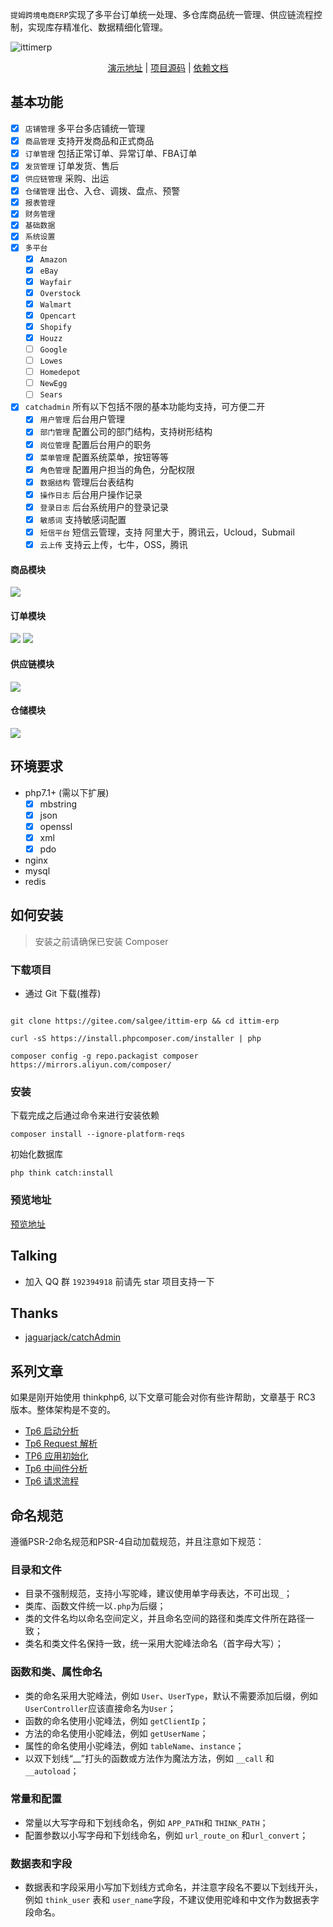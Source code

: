 `提姆跨境电商ERP`实现了多平台订单统一处理、多仓库商品统一管理、供应链流程控制，实现库存精准化、数据精细化管理。

![ittimerp](https://ittim.ltd/img/20220706154215.jpg "ERP方案架构")

<!--
 * @Author: salgee
 * @Date: 2021-01-23 09:25:36
 * @LastEditTime: 2022-06-24 12:11:12
 * @LastEditors: Please set LastEditors
 * @Description: In User Settings Edit
 * @FilePath: \erp\README.md
-->
<p align="center">
<a href="https://erp.admin.ittim.ltd">演示地址</a> |
<a href="https://gitee.com/salgee/ittim-erp">项目源码</a> |
<a href="https://www.catchadmin.com/docs/intro">依赖文档</a>
</p>


## 基本功能
- [x] `店铺管理` 多平台多店铺统一管理
- [x] `商品管理` 支持开发商品和正式商品
- [x] `订单管理` 包括正常订单、异常订单、FBA订单
- [x] `发货管理` 订单发货、售后
- [x] `供应链管理` 采购、出运
- [x] `仓储管理` 出仓、入仓、调拨、盘点、预警
- [x] `报表管理`
- [x] `财务管理`
- [x] `基础数据` 
- [x] `系统设置`
- [x] `多平台`
    - [x] `Amazon`
    - [x] `eBay`
    - [x] `Wayfair`
    - [x] `Overstock`
    - [x] `Walmart`
    - [x] `Opencart`
    - [x] `Shopify`
    - [x] `Houzz`
    - [ ] `Google`
    - [ ] `Lowes`
    - [ ] `Homedepot`
    - [ ] `NewEgg`
    - [ ] `Sears`
- [x] `catchadmin` 所有以下包括不限的基本功能均支持，可方便二开
  - [x] `用户管理` 后台用户管理
  - [x] `部门管理` 配置公司的部门结构，支持树形结构
  - [x] `岗位管理` 配置后台用户的职务
  - [x] `菜单管理` 配置系统菜单，按钮等等
  - [x] `角色管理` 配置用户担当的角色，分配权限
  - [x] `数据结构` 管理后台表结构
  - [x] `操作日志` 后台用户操作记录
  - [x] `登录日志` 后台系统用户的登录记录
  - [x] `敏感词`  支持敏感词配置
  - [x] `短信平台` 短信云管理，支持 阿里大于，腾讯云，Ucloud，Submail
  - [x] `云上传`  支持云上传，七牛，OSS，腾讯

#### 商品模块
![](https://ittim.ltd/img/20220706155801.jpg)

#### 订单模块
![](https://ittim.ltd/img/20220706155820.jpg)
![](https://ittim.ltd/img/20220706155833.jpg)

#### 供应链模块
![](https://ittim.ltd/img/20220706155855.jpg)

#### 仓储模块
![](https://ittim.ltd/img/20220706155911.jpg)

## 环境要求
- php7.1+ (需以下扩展)
    - [x] mbstring
    - [x] json
    - [x] openssl
    - [x] xml
    - [x] pdo
- nginx
- mysql
- redis

## 如何安装
> 安装之前请确保已安装 Composer

### 下载项目
- 通过 Git 下载(推荐)
  
```shell

git clone https://gitee.com/salgee/ittim-erp && cd ittim-erp

curl -sS https://install.phpcomposer.com/installer | php

composer config -g repo.packagist composer https://mirrors.aliyun.com/composer/
```

### 安装
下载完成之后通过命令来进行安装依赖
```shell
composer install --ignore-platform-reqs 
```
初始化数据库
```shell
php think catch:install
```

### 预览地址
[预览地址](https://erp.admin.ittim.ltd)


## Talking
- 加入 QQ 群 `192394918` 前请先 star 项目支持一下

## Thanks
- [jaguarjack/catchAdmin](https://gitee.com/jaguarjack/catchAdmin)
  
## 系列文章
如果是刚开始使用 thinkphp6, 以下文章可能会对你有些许帮助，文章基于 RC3 版本。整体架构是不变的。
- [Tp6 启动分析](https://www.kancloud.cn/akasishikelu/thinkphp6/1129385)
- [Tp6 Request 解析](https://www.kancloud.cn/akasishikelu/thinkphp6/1134496)
- [TP6 应用初始化](https://www.kancloud.cn/akasishikelu/thinkphp6/1130427)
- [Tp6 中间件分析](https://www.kancloud.cn/akasishikelu/thinkphp6/1136616)
- [Tp6 请求流程](https://www.kancloud.cn/akasishikelu/thinkphp6/1136608)

## 命名规范

遵循PSR-2命名规范和PSR-4自动加载规范，并且注意如下规范：

### 目录和文件

*   目录不强制规范，支持小写驼峰，建议使用单字母表达，不可出现`_`；
*   类库、函数文件统一以`.php`为后缀；
*   类的文件名均以命名空间定义，并且命名空间的路径和类库文件所在路径一致；
*   类名和类文件名保持一致，统一采用大驼峰法命名（首字母大写）；

### 函数和类、属性命名

*   类的命名采用大驼峰法，例如 `User`、`UserType`，默认不需要添加后缀，例如`UserController`应该直接命名为`User`；
*   函数的命名使用小驼峰法，例如 `getClientIp`；
*   方法的命名使用小驼峰法，例如 `getUserName`；
*   属性的命名使用小驼峰法，例如 `tableName`、`instance`；
*   以双下划线“__”打头的函数或方法作为魔法方法，例如 `__call` 和 `__autoload`；

### 常量和配置

*   常量以大写字母和下划线命名，例如 `APP_PATH`和 `THINK_PATH`；
*   配置参数以小写字母和下划线命名，例如 `url_route_on` 和`url_convert`；

### 数据表和字段

*   数据表和字段采用小写加下划线方式命名，并注意字段名不要以下划线开头，例如 `think_user` 表和 `user_name`字段，不建议使用驼峰和中文作为数据表字段命名。
